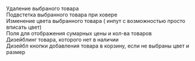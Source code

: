 Удаление выбраного товара<br>
Подвстетка выбранного товара при ховере<br>
Изменение цвета выбранного товара ( инпут с возможностью просто вписать цвет)<br>
Поля для отображения сумарных цены и  кол-ва товаров<br>
Дизейблинг товара, которого нет в наличии<br>
Дизейбл кнопки добавления товара в корзину, если не выбраны цвет и размер
